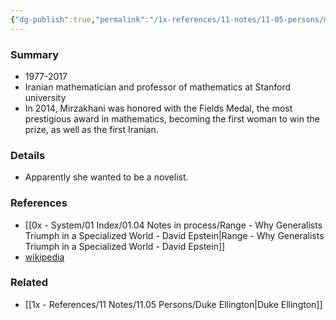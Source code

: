 ```yaml
---
{"dg-publish":true,"permalink":"/1x-references/11-notes/11-05-persons/maryam-mirzakhani/","title":"Maryam Mirzakhani","dgShowBacklinks":false}
---
```



### Summary
- 1977-2017
- Iranian mathematician and professor of mathematics at Stanford university
- In 2014, Mirzakhani was honored with the Fields Medal, the most prestigious award in mathematics, becoming the first woman to win the prize, as well as the first Iranian.

### Details
- Apparently she wanted to be a novelist.

### References
- [[0x - System/01 Index/01.04 Notes in process/Range - Why Generalists Triumph in a Specialized World - David Epstein\|Range - Why Generalists Triumph in a Specialized World - David Epstein]]
- [wikipedia](https://en.wikipedia.org/wiki/Maryam_Mirzakhani)

### Related
- [[1x - References/11 Notes/11.05 Persons/Duke Ellington\|Duke Ellington]]
